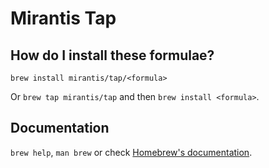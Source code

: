# Mirantis Tap

## How do I install these formulae?

`brew install mirantis/tap/<formula>`

Or `brew tap mirantis/tap` and then `brew install <formula>`.

## Documentation
`brew help`, `man brew` or check [Homebrew's documentation](https://docs.brew.sh).